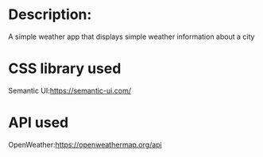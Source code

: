 # Description: 
A simple weather app that displays simple weather information about a city
# CSS library used
Semantic UI:https://semantic-ui.com/
# API used
OpenWeather:https://openweathermap.org/api

